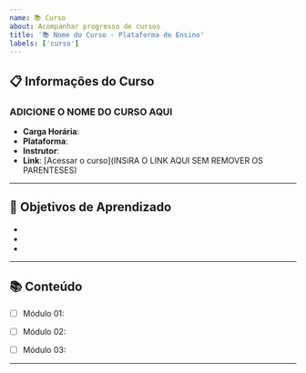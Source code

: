 ```yaml
---
name: 📚 Curso
about: Acompanhar progresso de cursos
title: '📚 Nome do Curso - Plataforma de Ensino'
labels: ['curso']
---
```



## 📋 Informações do Curso

### ADICIONE O NOME DO CURSO AQUI 
- **Carga Horária**: 
- **Plataforma**: 
- **Instrutor**: 
- **Link**: [Acessar o curso](INSiRA O LINK AQUI SEM REMOVER OS PARENTESES)


---
## 🎯 Objetivos de Aprendizado

- 
-
-


---
## 📚 Conteúdo

- [ ] Módulo 01:
- [ ] Módulo 02:
- [ ] Módulo 03:


---
